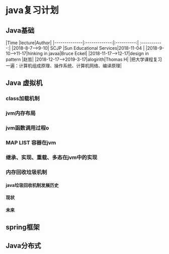 #  java复习计划
## Java基础 
|Time |lecture|Author|
|--------------|:-------------:|:----------:| :-----------:|
|2018-8-7-->9-10| SCJP |Sun Educational Services|2018-11-04 |
|2018-9-10-->11-17|hinking in javaa|Bruce Eckel|
|2018-11-17-->12-17|design in pattern |赵哲|
|2018-12-17-->2019-3-17|alogirith|Thomas H|
|把大学课程复习一遍：计算机组成原理、操作系统、计算机网络、编译原理|
## Java 虚拟机
### class加载机制
### jvm内存布局
### jvm函数调用过程o
### MAP LIST 容器在jvm
### 继承、实现、重载、多态在jvm中的实现
### 内存回收垃圾机制
#### java垃圾回收机制发展历史
#### 现状
#### 未来

## spring框架
## Java分布式
